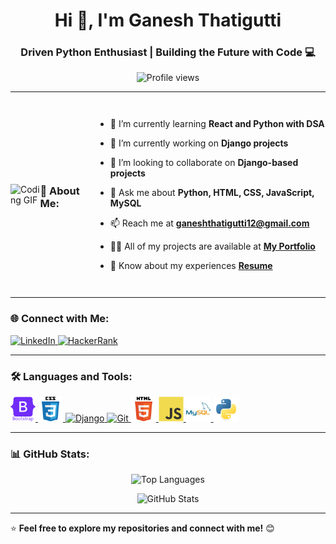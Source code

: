<h1 align="center">Hi 👋, I'm Ganesh Thatigutti</h1>
<h3 align="center">Driven Python Enthusiast | Building the Future with Code 💻</h3>

<p align="center">
  <img src="https://komarev.com/ghpvc/?username=ganeshthatigutti12&label=Profile%20views&color=0e75b6&style=flat" alt="Profile views" />
</p>

---

<div style="display: flex; align-items: center; justify-content: space-between;">

  <div style="flex: 1;">
   <div style="flex: 1;">
    <img src="https://media.giphy.com/media/qgQUggAC3Pfv687qPC/giphy.gif" alt="Coding GIF" width="50%"/>
  </div>

</div>

### 🌱 About Me:
- 🌱 I’m currently learning **React and Python with DSA**  
- 🔭 I’m currently working on **Django projects**  
- 👯 I’m looking to collaborate on **Django-based projects**  
- 💬 Ask me about **Python, HTML, CSS, JavaScript, MySQL**  
- 📫 Reach me at **ganeshthatigutti12@gmail.com**  
- 👨‍💻 All of my projects are available at **[My Portfolio](https://ganeshportfilo.ccbp.tech/)**  
- 📄 Know about my experiences **[Resume](https://drive.google.com/file/d/1UN33y5BZuxIJT6L1aUNkNkPx3S_fV7Et/view?usp=sharing)**  

  </div>

 

---

### 🌐 Connect with Me:
<p align="left">
  <a href="https://www.linkedin.com/in/ganesh-thatigutti/" target="_blank">
    <img src="https://raw.githubusercontent.com/rahuldkjain/github-profile-readme-generator/master/src/images/icons/Social/linked-in-alt.svg" alt="LinkedIn" height="30" width="40" />
  </a>
  <a href="https://www.hackerrank.com/profile/ganeshthatigutt1" target="_blank">
    <img src="https://raw.githubusercontent.com/rahuldkjain/github-profile-readme-generator/master/src/images/icons/Social/hackerearth.svg" alt="HackerRank" height="30" width="40" />
  </a>
</p>

---

### 🛠️ Languages and Tools:
<p align="left">
  <a href="https://getbootstrap.com" target="_blank">
    <img src="https://raw.githubusercontent.com/devicons/devicon/master/icons/bootstrap/bootstrap-plain-wordmark.svg" alt="Bootstrap" width="40" height="40"/>
  </a>
  <a href="https://www.w3schools.com/css/" target="_blank">
    <img src="https://raw.githubusercontent.com/devicons/devicon/master/icons/css3/css3-original-wordmark.svg" alt="CSS" width="40" height="40"/>
  </a>
  <a href="https://www.djangoproject.com/" target="_blank">
    <img src="https://cdn.worldvectorlogo.com/logos/django.svg" alt="Django" width="40" height="40"/>
  </a>
  <a href="https://git-scm.com/" target="_blank">
    <img src="https://www.vectorlogo.zone/logos/git-scm/git-scm-icon.svg" alt="Git" width="40" height="40"/>
  </a>
  <a href="https://www.w3.org/html/" target="_blank">
    <img src="https://raw.githubusercontent.com/devicons/devicon/master/icons/html5/html5-original-wordmark.svg" alt="HTML" width="40" height="40"/>
  </a>
  <a href="https://developer.mozilla.org/en-US/docs/Web/JavaScript" target="_blank">
    <img src="https://raw.githubusercontent.com/devicons/devicon/master/icons/javascript/javascript-original.svg" alt="JavaScript" width="40" height="40"/>
  </a>
  <a href="https://www.mysql.com/" target="_blank">
    <img src="https://raw.githubusercontent.com/devicons/devicon/master/icons/mysql/mysql-original-wordmark.svg" alt="MySQL" width="40" height="40"/>
  </a>
  <a href="https://www.python.org" target="_blank">
    <img src="https://raw.githubusercontent.com/devicons/devicon/master/icons/python/python-original.svg" alt="Python" width="40" height="40"/>
  </a>
</p>

---

### 📊 GitHub Stats:
<p align="center">
  <img src="https://github-readme-stats.vercel.app/api/top-langs?username=ganeshthatigutti12&show_icons=true&locale=en&layout=compact" alt="Top Languages" />
</p>

<p align="center">
  <img src="https://github-readme-stats.vercel.app/api?username=ganeshthatigutti12&show_icons=true&locale=en" alt="GitHub Stats" />
</p>

---

⭐️ **Feel free to explore my repositories and connect with me!** 😊  
